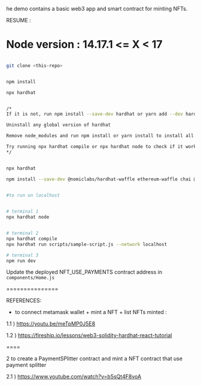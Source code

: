 he demo contains a basic web3 app and smart contract for minting NFTs.


RESUME :

Node version : 14.17.1  <= X < 17
==========
 
```bash

git clone <this-repo>


npm install

npx hardhat


/*
If it is not, run npm install --save-dev hardhat or yarn add --dev hardhat

Uninstall any global version of hardhat

Remove node_modules and run npm install or yarn install to install all dependencies.

Try running npx hardhat compile or npx hardhat node to check if it works.
*/


npx hardhat

npm install --save-dev @nomiclabs/hardhat-waffle ethereum-waffle chai @nomiclabs/hardhat-ethers ethers @openzeppelin/contracts

 
#to run on localhost


# terminal 1
npx hardhat node


# terminal 2
npx hardhat compile
npx hardhat run scripts/sample-script.js --network localhost

# terminal 3 
npm run dev
```

Update the deployed NFT_USE_PAYMENTS contract address in `components/Home.js` 


===============

REFERENCES:

- to connect metamask wallet + mint a NFT  + list NFTs minted : 

1.1 ) https://youtu.be/meTpMP0J5E8 

1.2 ) https://fireship.io/lessons/web3-solidity-hardhat-react-tutorial 

====

2 to create a PaymentSPlitter contract and mint a NFT contract that use payment splitter 

2.1 ) https://www.youtube.com/watch?v=b5sQt4F8voA

